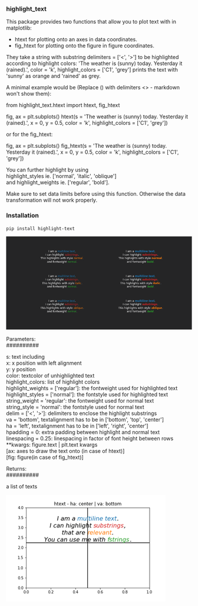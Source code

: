 ### highlight_text

This package provides two functions that allow you to plot text with <highlighted substrings> in matplotlib:
 - htext for plotting onto an axes in data coordinates.  
 - fig_htext for plotting onto the figure in figure coordinates.  

They take a string with substring delimiters = ['<', '>'] to be highlighted according to highlight colors:
'The weather is (sunny) today. Yesterday it (rained).', color = 'k', highlight_colors = ['C1', 'grey']
prints the text with 'sunny' as orange and 'rained' as grey.

A minimal example would be (Replace () with delimiters <> - markdown won't show them):  

from highlight_text.htext import htext, fig_htext  

  fig, ax = plt.subplots()
  htext(s = 'The weather is (sunny) today. Yesterday it (rained).',
          x = 0, y = 0.5,
          color = 'k', highlight_colors = ['C1', 'grey'])

or for the fig_htext:

  fig, ax = plt.subplots()
  fig_htext(s = 'The weather is (sunny) today. Yesterday it (rained).',
              x = 0, y = 0.5,
              color = 'k', highlight_colors = ['C1', 'grey'])

You can further highlight by using  
highlight_styles ie. ['normal', 'italic', 'oblique']  
and highlight_weights ie. ['regular', 'bold'].  

Make sure to set data limits before using this function. Otherwise the data transformation will not work properly.


### Installation

    pip install highlight-text



![png](/examples/htext.png)

Parameters:  
##########

s: text including <highlighted substrings>  
x: x position with left alignment  
y: y position  
color: textcolor of unhighlighted text  
highlight_colors: list of highlight colors  
highlight_weights = ['regular']: the fontweight used for highlighted text  
highlight_styles = ['normal']: the fontstyle used for highlighted text  
string_weight = 'regular': the fontweight used for normal text  
string_style = 'normal': the fontstyle used for normal text  
delim = ['<', '>']: delimiters to enclose the highlight substrings  
va = 'bottom', textalignment has to be in ['bottom', 'top', 'center']  
ha = 'left', textalignment has to be in ['left', 'right', 'center']  
hpadding = 0: extra padding between highlight and normal text  
linespacing = 0.25: linespacing in factor of font height between rows  
**kwargs: figure.text | plt.text kwargs  
[ax: axes to draw the text onto (in case of htext)]  
[fig: figure(in case of fig_htext)]  

Returns:  
##########

a list of texts

![Alt Text](/examples/htext.gif)
